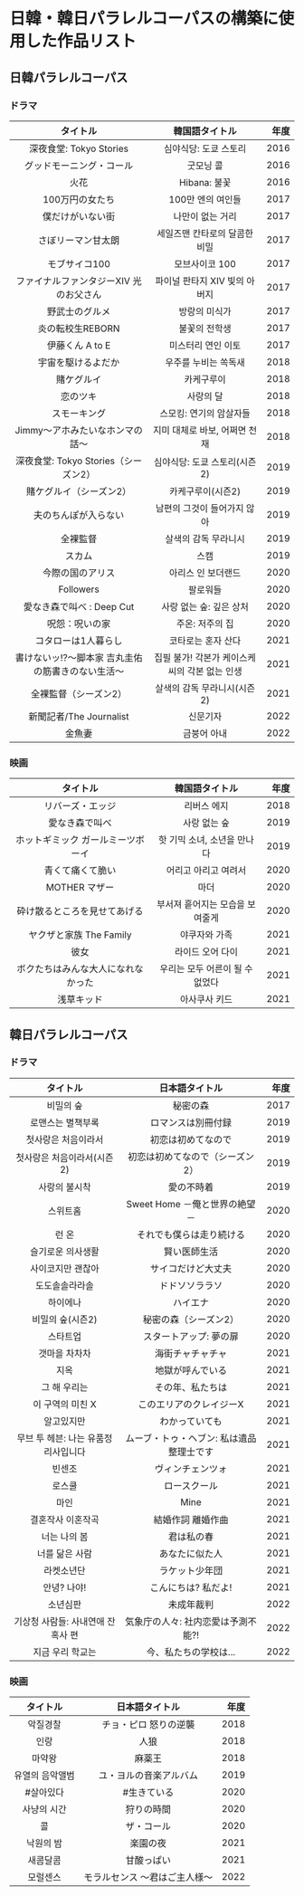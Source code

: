 # 日韓・韓日パラレルコーパスの構築に使用した作品リスト

## 日韓パラレルコーパス
### ドラマ
| タイトル        | 韓国語タイトル           | 年度  |
| :-------------: |:-------------:| -----:|
| 深夜食堂: Tokyo Stories      | 심야식당: 도쿄 스토리 | 2016 |
| グッドモーニング・コール      | 굿모닝 콜      |   2016 |
| 火花 | Hibana: 불꽃      |    2016 |
| 100万円の女たち  | 100만 엔의 여인들 |    2017 |
| 僕だけがいない街 | 나만이 없는 거리 |    2017 |
| さぼリーマン甘太朗 | 세일즈맨 칸타로의 달콤한 비밀 |    2017 |
| モブサイコ100 | 모브사이코 100 |    2017 |
| ファイナルファンタジーXIV 光のお父さん | 파이널 판타지 XIV 빛의 아버지 |    2017 |
| 野武士のグルメ | 방랑의 미식가 |    2017 |
| 炎の転校生REBORN | 불꽃의 전학생 |    2017 |
| 伊藤くん A to E | 미스터리 연인 이토 |    2017 |
| 宇宙を駆けるよだか | 우주를 누비는 쏙독새 |    2018 |
| 賭ケグルイ | 카케구루이 |    2018 |
| 恋のツキ | 사랑의 달 |    2018 |
| スモーキング | 스모킹: 연기의 암살자들 |    2018 |
| Jimmy～アホみたいなホンマの話～ | 지미 대체로 바보, 어쩌면 천재 |    2018 |
| 深夜食堂: Tokyo Stories（シーズン2） | 심야식당: 도쿄 스토리(시즌2) |    2019 |
| 賭ケグルイ（シーズン2） | 카케구루이(시즌2) |    2019 |
| 夫のちんぽが入らない | 남편의 그것이 들어가지 않아 |    2019 |
| 全裸監督 | 살색의 감독 무라니시 |    2019 |
| スカム | 스캠 |    2019 |
| 今際の国のアリス | 아리스 인 보더랜드 |    2020 |
| Followers | 팔로워들 |    2020 |
| 愛なき森で叫べ : Deep Cut | 사랑 없는 숲: 깊은 상처 |    2020 |
| 呪怨：呪いの家 | 주온: 저주의 집 |    2020 |
| コタローは1人暮らし | 코타로는 혼자 산다 |    2021 |
| 書けないッ!?〜脚本家 吉丸圭佑の筋書きのない生活〜 | 집필 불가! 각본가 케이스케 씨의 각본 없는 인생 |    2021 |
| 全裸監督（シーズン2） | 살색의 감독 무라니시(시즌2) |    2021 |
| 新聞記者/The Journalist | 신문기자 |    2022 |
| 金魚妻 | 금붕어 아내 |    2022 |

### 映画
| タイトル        | 韓国語タイトル           | 年度  |
| :-------------: |:-------------:| -----:|
| リバーズ・エッジ  | 리버스 에지 | 2018 |
| 愛なき森で叫べ  | 사랑 없는 숲 | 2019 |
| ホットギミック ガールミーツボーイ  | 핫 기믹 소녀, 소년을 만나다 | 2019 |
| 青くて痛くて脆い  | 어리고 아리고 여려서 | 2020 |
| MOTHER マザー  | 마더 | 2020 |
| 砕け散るところを見せてあげる  | 부서져 흩어지는 모습을 보여줄게 | 2020 |
| ヤクザと家族 The Family  | 야쿠자와 가족 | 2021 |
| 彼女  | 라이드 오어 다이 | 2021 |
| ボクたちはみんな大人になれなかった  | 우리는 모두 어른이 될 수 없었다 | 2021 |
|  浅草キッド | 아사쿠사 키드 | 2021 |

## 韓日パラレルコーパス
### ドラマ
| タイトル        | 日本語タイトル           | 年度  |
| :-------------: |:-------------:| -----:|
| 비밀의 숲  | 秘密の森 | 2017 |
| 로맨스는 별책부록  | ロマンスは別冊付録 | 2019 |
| 첫사랑은 처음이라서  | 初恋は初めてなので | 2019 |
| 첫사랑은 처음이라서(시즌2)  | 初恋は初めてなので（シーズン2） | 2019 |
|  사랑의 불시착 | 愛の不時着 | 2019 |
| 스위트홈  | Sweet Home －俺と世界の絶望－ | 2020 |
|  런 온 | それでも僕らは走り続ける | 2020 |
| 슬기로운 의사생활  | 賢い医師生活 | 2020 |
| 사이코지만 괜찮아  | サイコだけど大丈夫 | 2020 |
|  도도솔솔라라솔 | ドドソソララソ | 2020 |
| 하이에나  | ハイエナ | 2020 |
| 비밀의 숲(시즌2)  | 秘密の森（シーズン2） | 2020 |
| 스타트업  | スタートアップ: 夢の扉 | 2020 |
| 갯마을 차차차  | 海街チャチャチャ | 2021 |
| 지옥  | 地獄が呼んでいる | 2021 |
|  그 해 우리는 | その年、私たちは | 2021 |
|  이 구역의 미친 X | このエリアのクレイジーX | 2021 |
| 알고있지만  | わかっていても | 2021 |
|  무브 투 헤븐: 나는 유품정리사입니다 | ムーブ・トゥ・ヘブン: 私は遺品整理士です | 2021 |
| 빈센조  | ヴィンチェンツォ | 2021 |
| 로스쿨  | ロースクール | 2021 |
| 마인 | Mine | 2021 |
| 결혼작사 이혼작곡  | 結婚作詞 離婚作曲 | 2021 |
| 너는 나의 봄  | 君は私の春 | 2021 |
| 너를 닮은 사람  | あなたに似た人 | 2021 |
| 라켓소년단  | ラケット少年団 | 2021 |
| 안녕? 나야!  | こんにちは? 私だよ! | 2021 |
| 소년심판  | 未成年裁判 | 2022 |
| 기상청 사람들: 사내연애 잔혹사 편  | 気象庁の人々: 社内恋愛は予測不能?! | 2022 |
| 지금 우리 학교는  | 今、私たちの学校は... | 2022 |

### 映画
| タイトル        | 日本語タイトル           | 年度  |
| :-------------: |:-------------:| -----:|
| 악질경찰  | チョ・ピロ 怒りの逆襲 | 2018 |
| 인랑  | 人狼 | 2018 |
| 마약왕  | 麻薬王 | 2018 |
| 유열의 음악앨범  | ユ・ヨルの音楽アルバム | 2019 |
| #살아있다  | #生きている | 2020 |
| 사냥의 시간  | 狩りの時間 | 2020 |
| 콜  | ザ・コール | 2020 |
| 낙원의 밤  | 楽園の夜 | 2021 |
| 새콤달콤  | 甘酸っぱい | 2021 |
|  모럴센스 | モラルセンス ～君はご主人様～ | 2022 |
